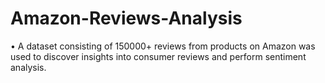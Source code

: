 # Amazon-Reviews-Analysis
• A dataset consisting of 150000+ reviews from products on Amazon was used to discover insights into consumer reviews and perform sentiment analysis. 
